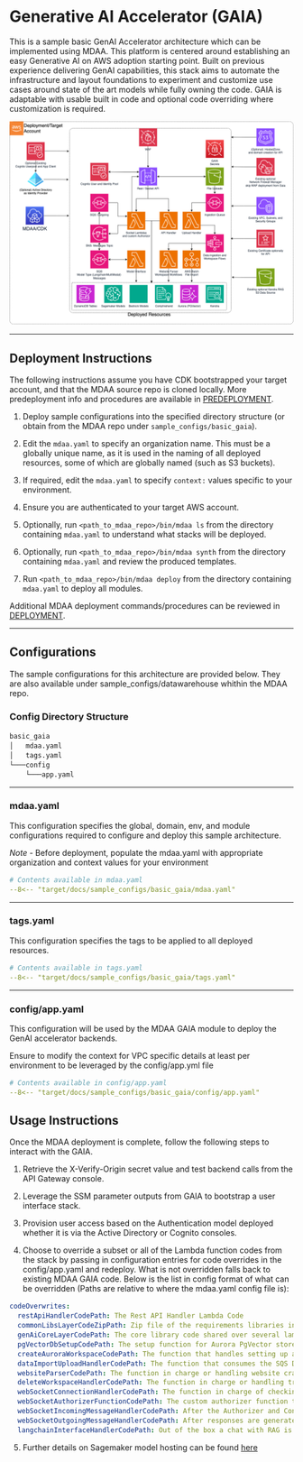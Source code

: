 # Generative AI Accelerator (GAIA)

This is a sample basic GenAI Accelerator architecture which can be implemented using MDAA. This platform is centered around establishing an easy Generative AI on AWS adoption starting point.  Built on previous experience delivering GenAI capabilities, this stack aims to automate the infrastructure and layout foundations to experiment and customize use cases around state of the art models while fully owning the code.  GAIA is adaptable with usable built in code and optional code overriding where customization is required.

![Gaia](docs/gaia.png)

***

## Deployment Instructions

The following instructions assume you have CDK bootstrapped your target account, and that the MDAA source repo is cloned locally.
More predeployment info and procedures are available in [PREDEPLOYMENT](../../PREDEPLOYMENT.md).

1. Deploy sample configurations into the specified directory structure (or obtain from the MDAA repo under `sample_configs/basic_gaia`).

2. Edit the `mdaa.yaml` to specify an organization name. This must be a globally unique name, as it is used in the naming of all deployed resources, some of which are globally named (such as S3 buckets).

3. If required, edit the `mdaa.yaml` to specify `context:` values specific to your environment.

4. Ensure you are authenticated to your target AWS account.

5. Optionally, run `<path_to_mdaa_repo>/bin/mdaa ls` from the directory containing `mdaa.yaml` to understand what stacks will be deployed.

6. Optionally, run `<path_to_mdaa_repo>/bin/mdaa synth` from the directory containing `mdaa.yaml` and review the produced templates.

7. Run `<path_to_mdaa_repo>/bin/mdaa deploy` from the directory containing `mdaa.yaml` to deploy all modules.

Additional MDAA deployment commands/procedures can be reviewed in [DEPLOYMENT](../../DEPLOYMENT.md).

***

## Configurations

The sample configurations for this architecture are provided below. They are also available under sample_configs/datawarehouse whithin the MDAA repo.

### Config Directory Structure

```bash
basic_gaia
│   mdaa.yaml
│   tags.yaml
└───config
    └───app.yaml
```

***

### mdaa.yaml

This configuration specifies the global, domain, env, and module configurations required to configure and deploy this sample architecture.

*Note* - Before deployment, populate the mdaa.yaml with appropriate organization and context values for your environment

```yaml
# Contents available in mdaa.yaml
--8<-- "target/docs/sample_configs/basic_gaia/mdaa.yaml"
```

***

### tags.yaml

This configuration specifies the tags to be applied to all deployed resources.

```yaml
# Contents available in tags.yaml
--8<-- "target/docs/sample_configs/basic_gaia/tags.yaml"
```

***

### config/app.yaml

This configuration will be used by the MDAA GAIA module to deploy the GenAI accelerator backends.

Ensure to modify the context for VPC specific details at least per environment to be leveraged by the config/app.yml file

```yaml
# Contents available in config/app.yaml
--8<-- "target/docs/sample_configs/basic_gaia/config/app.yaml"
```

## Usage Instructions

Once the MDAA deployment is complete, follow the following steps to interact with the GAIA.

1. Retrieve the X-Verify-Origin secret value and test backend calls from the API Gateway console.

2. Leverage the SSM parameter outputs from GAIA to bootstrap a user interface stack.

3. Provision user access based on the Authentication model deployed whether it is via the Active Directory or Cognito consoles.

4. Choose to override a subset or all of the Lambda function codes from the stack by passing in configuration entries for code overrides in the config/app.yaml and redeploy.  What is not overridden falls back to existing MDAA GAIA code.  Below is the list in config format of what can be overridden (Paths are relative to where the mdaa.yaml config file is): 

```yaml
codeOverwrites:
  restApiHandlerCodePath: The Rest API Handler Lambda Code
  commonLibsLayerCodeZipPath: Zip file of the requirements libraries installed with pip to be shared as a lambda layer.
  genAiCoreLayerCodePath: The core library code shared over several lambdas from the stack.  Clients and lower level service functionality is placed here.
  pgVectorDbSetupCodePath: The setup function for Aurora PgVector store.  This is only applicable if Aurora is enabled for RAG.  Useful for very specific metadata setup.
  createAuroraWorkspaceCodePath: The function that handles setting up a workspace.  This entails some Vector store operations depending on RAG engine along with DynamoDB read/writes
  dataImportUploadHandlerCodePath: The function that consumes the SQS Data Ingestion Queue events and triggers the step functions for the respective ingestion workflow.  To customize data ingestion orchestration flows, this would be a good part to override.
  websiteParserCodePath: The function in charge or handling website crawling including sitemap and maintaining a priority tree in cases where follow link is enabled.  To handle more complex website crawling use cases, this is a good starting point.
  deleteWorkspaceHandlerCodePath: The function in charge or handling transactions to delete workspaces.  By default this cleans up entries in Vector stores and DynamoDB workspaces and documents tables.  If further complex use cases or steps are needed, this is a good entry point.
  webSocketConnectionHandlerCodePath: The function in charge of checking connections in the DynamoDB and resolves finding the connection or setting up a new one.  For advanced connection logic, this is a good entry point.
  webSocketAuthorizerFunctionCodePath: The custom authorizer function that verifies the tokens of incoming requests for interactions with LLM interfaces.  By default the token is expected in the query parameters and only Authentication is performed.  For further customizations like Authorization, this is a good entry point.
  webSocketIncomingMessageHandlerCodePath: After the Authorizer and Connection handlers, this function is in charge of orchestrating which session, connection and model interface the message will go to and submits it to the correct SQS queue accordingly.  For advanced and more interface handling, this is a good entry point.
  webSocketOutgoingMessageHandlerCodePath: After responses are generated from the model interfaces, an event is entered in the outgoing messages SQS Queue.  For customized handling of outgoing messages that get sent to the client and advanced vetting of responses, this is a good starting point.
  langchainInterfaceHandlerCodePath: Out of the box a chat with RAG is supported.  To customize and build other LLM base chains and potentially agent workflows in unison with the core lib code, these are good starting points.

```

5. Further details on Sagemaker model hosting can be found [here](../../packages/constructs/L3/ai/gaia-l3-construct/lib/sagemaker-model/README.md)

